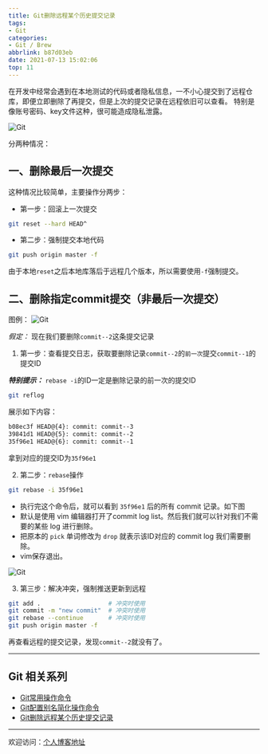 ```yaml
---
title: Git删除远程某个历史提交记录
tags:
- Git
categories:
- Git / Brew
abbrlink: b87d03eb
date: 2021-07-13 15:02:06
top: 11
---
```


在开发中经常会遇到在本地测试的代码或者隐私信息，一不小心提交到了远程仓库，即便立即删除了再提交，但是上次的提交记录在远程依旧可以查看。 特别是像账号密码、key文件这种，很可能造成隐私泄露。

![Git](https://tiven.cn/static/img/img-git-logo-dHEX-4INSJrbE5YrfaHQk.jpg)

<!-- more -->

分两种情况：

## 一、删除最后一次提交

这种情况比较简单，主要操作分两步：

* 第一步：回滚上一次提交

```bash
git reset --hard HEAD^
```

* 第二步：强制提交本地代码

```bash
git push origin master -f
```
由于本地`reset`之后本地库落后于远程几个版本，所以需要使用`-f`强制提交。

## 二、删除指定commit提交（非最后一次提交）

图例：
![Git](https://tiven.cn/static/img/img-git-commit-01-x25faB9jG9u_m7xUxh28f.jpg)

*假定：* 现在我们要删除`commit--2`这条提交记录

1. 第一步：查看提交日志，获取要删除记录`commit--2`的`前一次`提交`commit--1`的提交ID

***特别提示：*** `rebase -i`的ID一定是删除记录的前一次的提交ID

```bash
git reflog
```

展示如下内容：

```bash
b08ec3f HEAD@{4}: commit: commit--3
39841d1 HEAD@{5}: commit: commit--2
35f96e1 HEAD@{6}: commit: commit--1
```

拿到对应的提交ID为`35f96e1`

2. 第二步：`rebase`操作

```bash
git rebase -i 35f96e1
```

* 执行完这个命令后，就可以看到 `35f96e1` 后的所有 commit 记录。如下图
* 默认是使用 vim 编辑器打开了commit log list。然后我们就可以针对我们不需要的某些 log 进行删除。
* 把原本的 `pick` 单词修改为 `drop` 就表示该ID对应的 commit log 我们需要删除。
* vim保存退出。

![Git](https://tiven.cn/static/img/img-git-commit-02-JbyV5dXmPuE3pRQ66ofY_.jpg)


3. 第三步：解决冲突，强制推送更新到远程

```bash
git add .                   # 冲突时使用
git commit -m "new commit"  # 冲突时使用
git rebase --continue       # 冲突时使用
git push origin master -f
```

再查看远程的提交记录，发现`commit--2`就没有了。

---

## Git 相关系列

* [Git常用操作命令](https://tiven.cn/p/656d75c5/ "Git常用操作命令 | 天问博客")
* [Git配置别名简化操作命令](https://tiven.cn/p/5444056d/ "Git配置别名简化操作命令 | 天问博客")
* [Git删除远程某个历史提交记录](https://tiven.cn/p/b87d03eb/ "Git删除远程某个历史提交记录 | 天问博客")

---

欢迎访问：[个人博客地址](https://tiven.cn/p/b87d03eb/ "天問博客")
